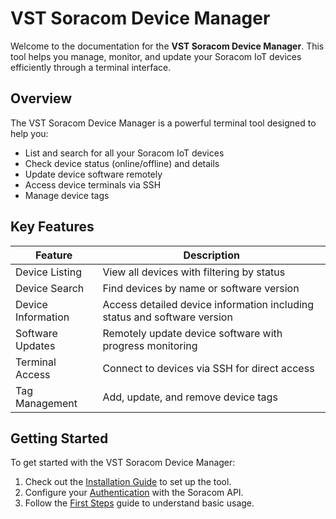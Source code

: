 # VST Soracom Device Manager

Welcome to the documentation for the **VST Soracom Device Manager**. This tool helps you manage, monitor, and update your Soracom IoT devices efficiently through a terminal interface.

## Overview

The VST Soracom Device Manager is a powerful terminal tool designed to help you:

- List and search for all your Soracom IoT devices
- Check device status (online/offline) and details
- Update device software remotely
- Access device terminals via SSH
- Manage device tags

## Key Features

| Feature | Description |
|---------|-------------|
| Device Listing | View all devices with filtering by status |
| Device Search | Find devices by name or software version |
| Device Information | Access detailed device information including status and software version |
| Software Updates | Remotely update device software with progress monitoring |
| Terminal Access | Connect to devices via SSH for direct access |
| Tag Management | Add, update, and remove device tags |

## Getting Started

To get started with the VST Soracom Device Manager:

1. Check out the [Installation Guide](getting-started/installation.md) to set up the tool.
2. Configure your [Authentication](getting-started/authentication.md) with the Soracom API.
3. Follow the [First Steps](getting-started/first-steps.md) guide to understand basic usage.